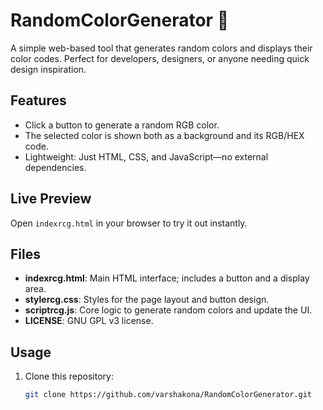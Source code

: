 # RandomColorGenerator 🎨

A simple web-based tool that generates random colors and displays their color codes. Perfect for developers, designers, or anyone needing quick design inspiration.

## Features

- Click a button to generate a random RGB color.
- The selected color is shown both as a background and its RGB/HEX code.
- Lightweight: Just HTML, CSS, and JavaScript—no external dependencies.

## Live Preview

Open `indexrcg.html` in your browser to try it out instantly.

## Files

- **indexrcg.html**: Main HTML interface; includes a button and a display area.
- **stylercg.css**: Styles for the page layout and button design.
- **scriptrcg.js**: Core logic to generate random colors and update the UI.
- **LICENSE**: GNU GPL v3 license.

## Usage

1. Clone this repository:
   ```sh
   git clone https://github.com/varshakona/RandomColorGenerator.git

